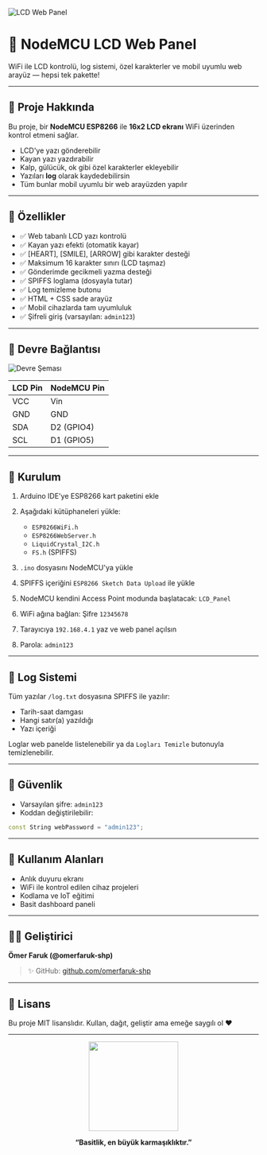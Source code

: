 ![LCD Web Panel](https://i.imgur.com/ogf8h0h.png)

# 📏 NodeMCU LCD Web Panel

WiFi ile LCD kontrolü, log sistemi, özel karakterler ve mobil uyumlu web arayüz — hepsi tek pakette!

---

## 🧠 Proje Hakkında

Bu proje, bir **NodeMCU ESP8266** ile **16x2 LCD ekranı** WiFi üzerinden kontrol etmeni sağlar.

* LCD'ye yazı gönderebilir
* Kayan yazı yazdırabilir
* Kalp, gülücük, ok gibi özel karakterler ekleyebilir
* Yazıları **log** olarak kaydedebilirsin
* Tüm bunlar mobil uyumlu bir web arayüzden yapılır

---

## 🔢 Özellikler

* ✅ Web tabanlı LCD yazı kontrolü
* ✅ Kayan yazı efekti (otomatik kayar)
* ✅ \[HEART], \[SMILE], \[ARROW] gibi karakter desteği
* ✅ Maksimum 16 karakter sınırı (LCD taşmaz)
* ✅ Gönderimde gecikmeli yazma desteği
* ✅ SPIFFS loglama (dosyayla tutar)
* ✅ Log temizleme butonu
* ✅ HTML + CSS sade arayüz
* ✅ Mobil cihazlarda tam uyumluluk
* ✅ Şifreli giriş (varsayılan: `admin123`)

---

## 🔌 Devre Bağlantısı

![Devre Şeması]([https://devreyakan.com/wp-content/uploads/2022/05/esp8266_i2c_LCD.webp])

| LCD Pin | NodeMCU Pin |
| ------- | ----------- |
| VCC     | Vin         |
| GND     | GND         |
| SDA     | D2 (GPIO4)  |
| SCL     | D1 (GPIO5)  |

---

## 🚀 Kurulum

1. Arduino IDE'ye ESP8266 kart paketini ekle
2. Aşağıdaki kütüphaneleri yükle:

   * `ESP8266WiFi.h`
   * `ESP8266WebServer.h`
   * `LiquidCrystal_I2C.h`
   * `FS.h` (SPIFFS)
3. `.ino` dosyasını NodeMCU'ya yükle
4. SPIFFS içeriğini `ESP8266 Sketch Data Upload` ile yükle
5. NodeMCU kendini Access Point modunda başlatacak: `LCD_Panel`
6. WiFi ağına bağlan: Şifre `12345678`
7. Tarayıcıya `192.168.4.1` yaz ve web panel açılsın
8. Parola: `admin123`

---

## 📃 Log Sistemi

Tüm yazılar `/log.txt` dosyasına SPIFFS ile yazılır:

* Tarih-saat damgası
* Hangi satır(a) yazıldığı
* Yazı içeriği

Loglar web panelde listelenebilir ya da `Logları Temizle` butonuyla temizlenebilir.

---

## 🔐 Güvenlik

* Varsayılan şifre: `admin123`
* Koddan değiştirilebilir:

```cpp
const String webPassword = "admin123";
```

---

## 🌌 Kullanım Alanları

* Anlık duyuru ekranı
* WiFi ile kontrol edilen cihaz projeleri
* Kodlama ve IoT eğitimi
* Basit dashboard paneli

---

## 👨‍💻 Geliştirici

**Ömer Faruk (@omerfaruk-shp)**

> ✨ GitHub: [github.com/omerfaruk-shp](https://github.com/omerfaruk-shp)

---

## 📜 Lisans

Bu proje MIT lisanslıdır.
Kullan, dağıt, geliştir ama emeğe saygılı ol ❤

---

<p align="center">
  <img src="[https://media.giphy.com/media/l3vR85PnGsBwu1PFK/giphy.gif](https://media.tenor.com/y2JXkY1pXkwAAAAM/cat-computer.gif)" width="180">
</p>

<p align="center"><b>“Basitlik, en büyük karmaşıklıktır.”</b></p>
